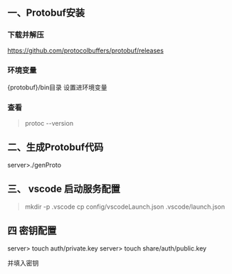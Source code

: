 #

## 一、Protobuf安装

### 下载并解压

<https://github.com/protocolbuffers/protobuf/releases>

### 环境变量

{protobuf}/bin目录 设置进环境变量

### 查看

>protoc --version

## 二、生成Protobuf代码

server>./genProto

## 三、 vscode 启动服务配置

>mkdir -p .vscode
>cp config/vscodeLaunch.json .vscode/launch.json

## 四 密钥配置

server> touch auth/private.key
server> touch share/auth/public.key

并填入密钥
